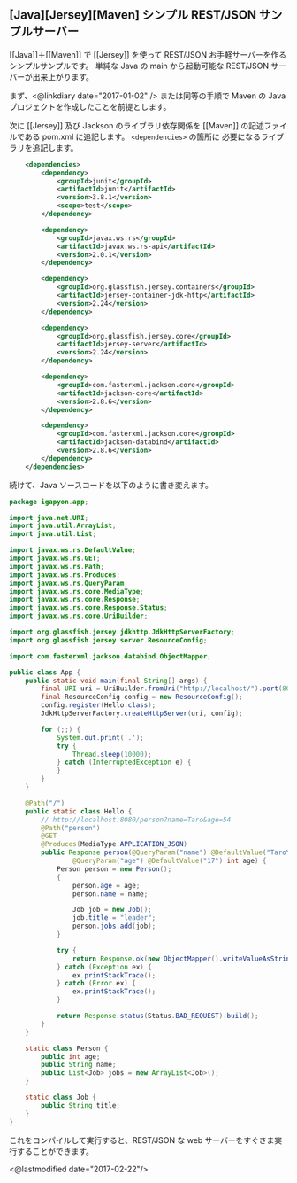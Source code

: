 ## [Java][Jersey][Maven] シンプル REST/JSON サンプルサーバー

[[Java]]＋[[Maven]] で [[Jersey]] を使って REST/JSON お手軽サーバーを作る シンプルサンプルです。
単純な Java の main から起動可能な REST/JSON サーバーが出来上がります。

まず、<@linkdiary date="2017-01-02" /> または同等の手順で Maven の Java プロジェクトを作成したことを前提とします。

次に [[Jersey]] 及び Jackson のライブラリ依存関係を [[Maven]] の記述ファイルである pom.xml に追記します。
`<dependencies>` の箇所に 必要になるライブラリを追記します。

```xml
	<dependencies>
		<dependency>
			<groupId>junit</groupId>
			<artifactId>junit</artifactId>
			<version>3.8.1</version>
			<scope>test</scope>
		</dependency>

		<dependency>
			<groupId>javax.ws.rs</groupId>
			<artifactId>javax.ws.rs-api</artifactId>
			<version>2.0.1</version>
		</dependency>

		<dependency>
			<groupId>org.glassfish.jersey.containers</groupId>
			<artifactId>jersey-container-jdk-http</artifactId>
			<version>2.24</version>
		</dependency>

		<dependency>
			<groupId>org.glassfish.jersey.core</groupId>
			<artifactId>jersey-server</artifactId>
			<version>2.24</version>
		</dependency>

		<dependency>
			<groupId>com.fasterxml.jackson.core</groupId>
			<artifactId>jackson-core</artifactId>
			<version>2.8.6</version>
		</dependency>

		<dependency>
			<groupId>com.fasterxml.jackson.core</groupId>
			<artifactId>jackson-databind</artifactId>
			<version>2.8.6</version>
		</dependency>
	</dependencies>
```

続けて、Java ソースコードを以下のように書き変えます。

```java
package igapyon.app;

import java.net.URI;
import java.util.ArrayList;
import java.util.List;

import javax.ws.rs.DefaultValue;
import javax.ws.rs.GET;
import javax.ws.rs.Path;
import javax.ws.rs.Produces;
import javax.ws.rs.QueryParam;
import javax.ws.rs.core.MediaType;
import javax.ws.rs.core.Response;
import javax.ws.rs.core.Response.Status;
import javax.ws.rs.core.UriBuilder;

import org.glassfish.jersey.jdkhttp.JdkHttpServerFactory;
import org.glassfish.jersey.server.ResourceConfig;

import com.fasterxml.jackson.databind.ObjectMapper;

public class App {
	public static void main(final String[] args) {
		final URI uri = UriBuilder.fromUri("http://localhost/").port(8080).build();
		final ResourceConfig config = new ResourceConfig();
		config.register(Hello.class);
		JdkHttpServerFactory.createHttpServer(uri, config);

		for (;;) {
			System.out.print('.');
			try {
				Thread.sleep(10000);
			} catch (InterruptedException e) {
			}
		}
	}

	@Path("/")
	public static class Hello {
		// http://localhost:8080/person?name=Taro&age=54
		@Path("person")
		@GET
		@Produces(MediaType.APPLICATION_JSON)
		public Response person(@QueryParam("name") @DefaultValue("TaroYamada") String name,
				@QueryParam("age") @DefaultValue("17") int age) {
			Person person = new Person();
			{
				person.age = age;
				person.name = name;

				Job job = new Job();
				job.title = "leader";
				person.jobs.add(job);
			}

			try {
				return Response.ok(new ObjectMapper().writeValueAsString(person), MediaType.APPLICATION_JSON).build();
			} catch (Exception ex) {
				ex.printStackTrace();
			} catch (Error ex) {
				ex.printStackTrace();
			}

			return Response.status(Status.BAD_REQUEST).build();
		}
	}

	static class Person {
		public int age;
		public String name;
		public List<Job> jobs = new ArrayList<Job>();
	}

	static class Job {
		public String title;
	}
}
```

これをコンパイルして実行すると、REST/JSON な web サーバーをすぐさま実行することができます。

<@lastmodified date="2017-02-22"/>
